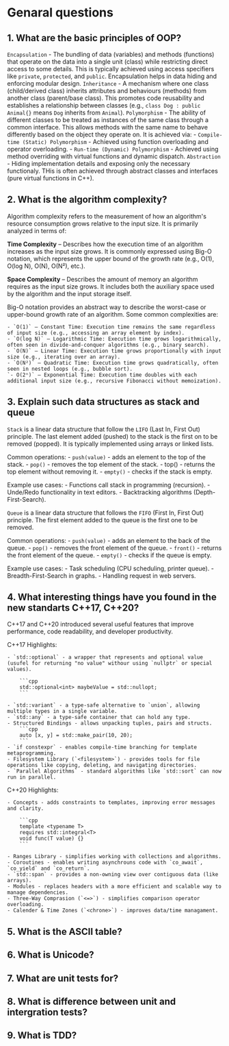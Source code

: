 # Genaral questions

## 1. What are the basic principles of OOP?

`Encapsulation` - The bundling of data (variables) and methods (functions) that operate on the data into a single unit (class) while restricting direct access to some details. This is typically achieved using access specifiers like `private`, `protected`, and `public`. Encapsulation helps in data hiding and enforcing modular design.
`Inheritance` - A mechanism where one class (child/derived class) inherits attributes and behaviours (methods) from another class (parent/base class). This promotes code reusability and establishes a relationship between classes (e.g., `class Dog : public Animal{}` means `Dog` inherits from `Animal`).
`Polymorphism` - The ability of different classes to be treated as instances of the same class through a common interface. This allows methods with the same name to behave differently based on the object they operate on. It is achieved via:
    - `Compile-time (Static) Polymorphism` - Achieved using function overloading and operator overloading.
    - `Run-time (Dynamic) Polymorphism` - Achieved using method overriding with virtual functions and dynamic dispatch.
`Abstraction` - Hiding implementation details and exposing only the necessary functionaly. THis is often achieved through abstract classes and interfaces (pure virtual functions in C++).

## 2. What is the algorithm complexity?

Algorithm complexity refers to the measurement of how an algorithm's resource consumption grows relative to the input size. It is primarily analyzed in terms of:

**Time Complexity** – Describes how the execution time of an algorithm increases as the input size grows. It is commonly expressed using Big-O notation, which represents the upper bound of the growth rate (e.g., O(1), O(log N), O(N), O(N²), etc.).

**Space Complexity** – Describes the amount of memory an algorithm requires as the input size grows. It includes both the auxiliary space used by the algorithm and the input storage itself.

Big-O notation provides an abstract way to describe the worst-case or upper-bound growth rate of an algorithm. Some common complexities are:

    - `O(1)` – Constant Time: Execution time remains the same regardless of input size (e.g., accessing an array element by index).
    - `O(log N)` – Logarithmic Time: Execution time grows logarithmically, often seen in divide-and-conquer algorithms (e.g., binary search).
    - `O(N)` – Linear Time: Execution time grows proportionally with input size (e.g., iterating over an array).
    - `O(N²)` – Quadratic Time: Execution time grows quadratically, often seen in nested loops (e.g., bubble sort).
    `- O(2ⁿ)` – Exponential Time: Execution time doubles with each additional input size (e.g., recursive Fibonacci without memoization).

## 3. Explain such data structures as stack and queue

`Stack` is a linear data structure that follow the `LIFO` (Last In, First Out) principle. The last element added (pushed) to the stack is the first on to be removed (popped). It is typically implemented using arrays or linked lists.

Common operations:
    - `push(value)` - adds an element to the top of the stack.
    - `pop()` - removes the top element of the stack.
    - top() - returns the top element without removing it.
    - `empty()` - checks if the stack is empty.

Example use cases:
    - Functions call stack in programming (recursion).
    - Unde/Redo functionality in text editors.
    - Backtracking algorithms (Depth-First-Search).

`Queue` is a linear data structure that follows the `FIFO` (First In, First Out) principle. The first element added to the queue is the first one to be removed.

Common operations:
    - `push(value)` - adds an element to the back of the queue.
    - `pop()` - removes the front element of the queue.
    - `front()` - returns the front element of the queue.
    - `empty()` - checks if the queue is empty.

Example use cases:
    - Task scheduling (CPU scheduling, printer queue).
    - Breadth-First-Search in graphs.
    - Handling request in web servers.

## 4. What interesting things have you found in the new standarts C++17, C++20?

C++17 and C++20 introduced several useful features that improve performance, code readability, and developer productivity.

C++17 Highlights:

    - `std::optional` - a wrapper that represents and optional value (usufel for returning "no value" withour using `nullptr` or special values).

        ```cpp
        std::optional<int> maybeValue = std::nullopt;
        ```
    
    - `std::variant` - a type-safe alternative to `union`, allowing multiple types in a single variable.
    - `std::any` - a type-safe container that can hold any type.
    - Structured Bindings - allows unpacking tuples, pairs and structs.
        ```cpp
        auto [x, y] = std::make_pair(10, 20);
        ```
    - `if constexpr` - enables compile-time branching for template metaprogramming.
    - Filesystem Library (`<filesystem>`) - provides tools for file operations like copying, deleting, and navigating directories.
    - `Parallel Algorithms` - standard algorithms like `std::sort` can now run in parallel.

C++20 Highlights:

    - Concepts - adds constraints to templates, improving error messages and clarity.
        
        ```cpp
        template <typename T>
        requires std::integral<T>
        void func(T value) {}
        ```
    
    - Ranges Library - simplifies working with collections and algorithms.
    - Coroutines - enables writing asynchrouns code with `co_await`, `co_yield` and `co_return`.
    - `std::span` - provides a non-owning view over contiguous data (like arrays).
    - Modules - replaces headers with a more efficient and scalable way to manage dependencies.
    - Three-Way Comprasion (`<=>`) - simplifies comparison operator overloading.
    - Calender & Time Zones (`<chrone>`) - improves data/time managament.
    
## 5. What is the ASCII table?

## 6. What is Unicode?

## 7. What are unit tests for?

## 8. What is difference between unit and intergration tests?

## 9. What is TDD?
